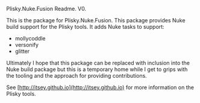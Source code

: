 Plisky.Nuke.Fusion Readme.  V0.

This is the package for Plisky.Nuke.Fusion.  This package provides Nuke build support for the Plisky tools.  It adds Nuke tasks to support:
* mollycoddle
* versonify
* glitter


Ultimately I hope that this package can be replaced with inclusion into the Nuke build package but this is a temporary home while I get to grips with the tooling and the approach for providing contributions.

See [http://itsey.github.io](http://itsey.github.io) for more information on the Plisky tools.

